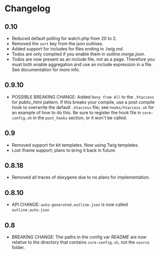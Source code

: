 # Changelog

## 0.10

* Reduced default polling for watch.php from 20 to 2.
* Removed the `sort` key from the json outlines.
* Added support for includes for files ending in _.twig.md_.
* Todos are only compiled if you enable them in _outline.merge.json_.
* Todos are now present as an include file, not as a page.  Therefore you must both enable aggregation and use an include expression in a file.  See documentation for more info.

## 0.9.10

* POSSIBLE BREAKING CHANGE: Added `Deny from All` to the `.htaccess` for public_html pattern.  If this breaks your compile, use a post compile hook to overwrite the default `.htaccess` file; see `hooks/htaccess.sh` for an example of how to do this.  Be sure to register the hook file in `core-config.sh` in the `post_hooks` section, or it won't be called.

## 0.9

* Removed support for kit templates. Now using Twig templates.
* Lost iframe support; plans to bring it back in future.

## 0.8.18

* Removed all traces of doxygene due to no plans for implementation.

## 0.8.10

* API CHANGE: `auto-generated.outline.json` is now called `outline.auto.json`

## 0.8

* BREAKING CHANGE: The paths in the config var _README_ are now relative to the directory that contains `core-config.sh`, not the `source` folder.

